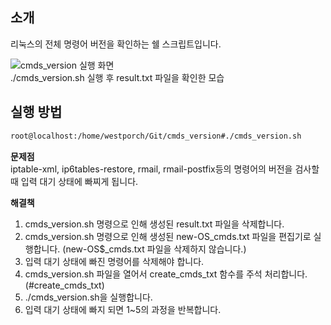 소개
--------
리눅스의 전체 명령어 버전을 확인하는 쉘 스크립트입니다.

![cmds_version 실행 화면](https://lh3.googleusercontent.com/-9wfVnrpVGUc/VguKQgE1HFI/AAAAAAAAB4s/i5XtVbeRxOY/s512-Ic42/cmds_version-screenshot.png)
<br>
./cmds_version.sh 실행 후 result.txt 파일을 확인한 모습

실행 방법
--------------

```bash
root@localhost:/home/westporch/Git/cmds_version#./cmds_version.sh
```
 **문제점**
<br>
iptable-xml, ip6tables-restore, rmail, rmail-postfix등의 명령어의 버전을 검사할 때 입력 대기 상태에 빠찌게 됩니다. 

**해결책**
<br>
1. cmds_version.sh 명령으로 인해 생성된 result.txt 파일을 삭제합니다. <br>
2. cmds_version.sh 명령으로 인해 생성된 new-OS_cmds.txt 파일을 편집기로 실행합니다. (new-OS$_cmds.txt 파일을 삭제하지 않습니다.) <br>
3. 입력 대기 상태에 빠진 명령어를 삭제해야 합니다. <br>
4. cmds_version.sh 파일을 열어서 create_cmds_txt 함수를 주석 처리합니다. (#create_cmds_txt) <br>
5. ./cmds_version.sh을 실행합니다. <br>
6. 입력 대기 상태에 빠지 되면 1~5의 과정을 반복합니다. <br>

